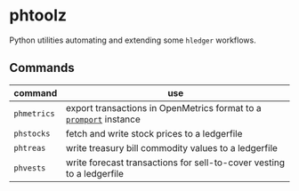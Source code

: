 # phtoolz

Python utilities automating and extending some `hledger` workflows.

## Commands

| command     | use                                                                                                         |
| ----------- | ----------------------------------------------------------------------------------------------------------- |
| `phmetrics` | export transactions in OpenMetrics format to a [`promport`](https://github.com/kkorolyov/promport) instance |
| `phstocks`  | fetch and write stock prices to a ledgerfile                                                                |
| `phtreas`   | write treasury bill commodity values to a ledgerfile                                                        |
| `phvests`   | write forecast transactions for sell-to-cover vesting to a ledgerfile                                       |
